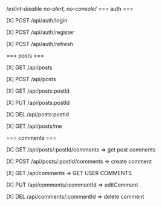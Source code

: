 /_eslint-disable no-alert, no-console_/
=== auth ===

[X] POST /api/auth/login

[X] POST /api/auth/register

[X] POST /api/auth/refresh

=== posts ===

[X] GET /api/posts

[X] POST /api/posts

[X] GET /api/posts:postId

[X] PUT /api/posts:postId

[X] DEL /api/posts:postId

[X] GET /api/posts/me

=== comments ===

[X] GET /api/posts/:postId/comments => get post comments

[X] POST /api/posts/:postId/comments => create comment

[X] GET /api/comments => GET USER COMMENTS

[X] PUT /api/comments/:commentId => editComment

[X] DEL /api/comments/:commentId => delete comment
